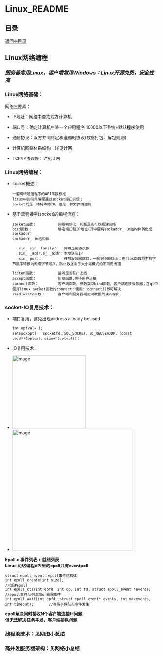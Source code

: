 # Linux_README

## 目录
[返回主目录](https://github.com/NightBonsai/Linux_README/blob/main/README.md)

## Linux网络编程

### *服务器常用Linux，客户端常用Windows：Linux开源免费，安全性高*

### Linux网络基础：
网络三要素：<br>
- IP地址：网络中查找对方计算机
- 端口号：确定计算机中某一个应用程序 10000以下系统+默认程序使用
- 通信协议：双方共同约定和遵循的协议(数据打包、解包规则)

- 计算机网络体系结构：详见计网
- TCP/IP协议族：详见计网

### Linux网络编程：
- socket概述：

      一套网络通信程序的API函数标准
      linux中的网络编程通过socket接口实现；
      socket既是一种特殊的IO，也是一种文件描述符

- 基于流套接字(socket)的编程流程：

      socket函数：          网络初始化，判断是否可以搭建网络
      bind函数：            绑定端口和IP地址(其中要将sockaddr_ in结构体转化成sockaddr)
      sockaddr_ in结构体

        .sin_ sin_ family：   网络连接协议族
        .sin_ _addr.s_ _addr：本地联网IP
        .sin_ port：          开放服务器端口，一般10000以上；用htos函数将主机字节顺序转换为网络字节顺序，防止数据由于大小端模式的不同而出错

      listen函数：          监听是否有户上线
      accept函数：          阻塞函数,等待用户连接
      connect函数：         客户端函数，参数类似bind函数，客户端连接服务器；在qt中使用linux socket函数的connect：使用::connect()即可解决
      read|write函数：      客户端和服务器端之间数据的读入写出

### socket-IO复用技术：
- 端口复用，避免出现address already be used:

      int optval= 1; 
      setsockopt(	socketfd，SOL_SOCKET，SO_REUSEADDR，(const void*)&optval，sizeof(optval))；

- IO复用技术：
- <img width="240" alt="image" src="https://github.com/NightBonsai/Linux_README/assets/107353989/cef826d6-b1c5-4921-bfae-343e5a254022">
- <img width="397" alt="image" src="https://github.com/NightBonsai/Linux_README/assets/107353989/bf1d0114-fa7d-4a6a-a6f5-7c35de7edd48">

**Epoll = 事件列表 + 就绪列表**<br>
**Linux 网络编程API里的epoll只有eventpoll**<br>

    struct epoll_event：epoll事件结构体
    int epoll_create(int size);                                                               //创建epoll
    int epoll_ctl(int epfd, int op, int fd, struct epoll_event *event);                       //epoll事件队列添加or删除事件
    int epoll_wait(int epfd, struct epoll_event* events, int maxevents, int timeout);	    //等待事件队列事件发生

**epoll解决同时接收N个客户端连接fd问题**<br>
**但无法解决任务并发，客户端排队问题**<br>

### 线程池技术：见网络小总结
### 高并发服务器架构：见网络小总结
